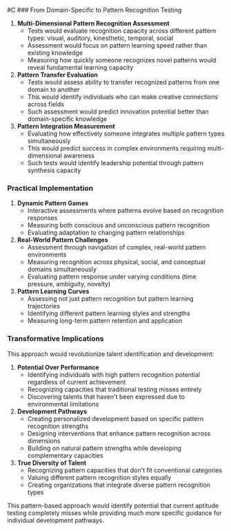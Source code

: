  #C ### From Domain-Specific to Pattern Recognition Testing

1. **Multi-Dimensional Pattern Recognition Assessment**
    - Tests would evaluate recognition capacity across different pattern types: visual, auditory, kinesthetic, temporal, social
    - Assessment would focus on pattern learning speed rather than existing knowledge
    - Measuring how quickly someone recognizes novel patterns would reveal fundamental learning capacity
2. **Pattern Transfer Evaluation**
    - Tests would assess ability to transfer recognized patterns from one domain to another
    - This would identify individuals who can make creative connections across fields
    - Such assessment would predict innovation potential better than domain-specific knowledge
3. **Pattern Integration Measurement**
    - Evaluating how effectively someone integrates multiple pattern types simultaneously
    - This would predict success in complex environments requiring multi-dimensional awareness
    - Such tests would identify leadership potential through pattern synthesis capacity

### Practical Implementation

1. **Dynamic Pattern Games**
    - Interactive assessments where patterns evolve based on recognition responses
    - Measuring both conscious and unconscious pattern recognition
    - Evaluating adaptation to changing pattern relationships
2. **Real-World Pattern Challenges**
    - Assessment through navigation of complex, real-world pattern environments
    - Measuring recognition across physical, social, and conceptual domains simultaneously
    - Evaluating pattern response under varying conditions (time pressure, ambiguity, novelty)
3. **Pattern Learning Curves**
    - Assessing not just pattern recognition but pattern learning trajectories
    - Identifying different pattern learning styles and strengths
    - Measuring long-term pattern retention and application

### Transformative Implications

This approach would revolutionize talent identification and development:

1. **Potential Over Performance**
    - Identifying individuals with high pattern recognition potential regardless of current achievement
    - Recognizing capacities that traditional testing misses entirely
    - Discovering talents that haven't been expressed due to environmental limitations
2. **Development Pathways**
    - Creating personalized development based on specific pattern recognition strengths
    - Designing interventions that enhance pattern recognition across dimensions
    - Building on natural pattern strengths while developing complementary capacities
3. **True Diversity of Talent**
    - Recognizing pattern capacities that don't fit conventional categories
    - Valuing different pattern recognition styles equally
    - Creating organizations that integrate diverse pattern recognition types

This pattern-based approach would identify potential that current aptitude testing completely misses while providing much more specific guidance for individual development pathways.
